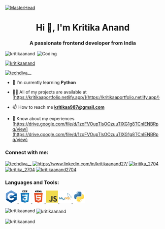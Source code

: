 [![MasterHead](https://miro.medium.com/v2/resize:fit:1400/1*qdAW1TjCN57h1lbuuzvchg.gif)](https://rishavchanda.io)

<h1 align="center">Hi 👋, I'm Kritika Anand</h1>
<h3 align="center">A passionate frontend developer from India</h3>
<img align="right" alt="Coding" width="400" src="https://cdn.dribbble.com/users/4055494/screenshots/15215756/media/d2b66c4ca0192aa26d103448b3d1518b.gif")


<p align="left"> <img src="https://komarev.com/ghpvc/?username=kritikaanand&label=Profile%20views&color=0e75b6&style=flat" alt="kritikaanand" /> </p>

<p align="left"> <a href="https://github.com/ryo-ma/github-profile-trophy"><img src="https://github-profile-trophy.vercel.app/?username=kritikaanand" alt="kritikaanand" /></a> </p>

<p align="left"> <a href="https://twitter.com/techdiva__" target="blank"><img src="https://img.shields.io/twitter/follow/techdiva__?logo=twitter&style=for-the-badge" alt="techdiva__" /></a> </p>

- 🌱 I’m currently learning **Python**

- 👨‍💻 All of my projects are available at [https://kritikaaportfolio.netlify.app/](https://kritikaaportfolio.netlify.app/)

- 📫 How to reach me **kritikaa987@gmail.com**

- 📄 Know about my experiences [https://drive.google.com/file/d/1zoFVOupTlsOOzuuTIXG1g8TCnIENBRpq/view](https://drive.google.com/file/d/1zoFVOupTlsOOzuuTIXG1g8TCnIENBRpq/view)

<h3 align="left">Connect with me:</h3>
<p align="left">
<a href="https://twitter.com/techdiva__" target="blank"><img align="center" src="https://raw.githubusercontent.com/rahuldkjain/github-profile-readme-generator/master/src/images/icons/Social/twitter.svg" alt="techdiva__" height="30" width="40" /></a>
<a href="https://linkedin.com/in/https://www.linkedin.com/in/kritikaanand27/" target="blank"><img align="center" src="https://raw.githubusercontent.com/rahuldkjain/github-profile-readme-generator/master/src/images/icons/Social/linked-in-alt.svg" alt="https://www.linkedin.com/in/kritikaanand27/" height="30" width="40" /></a>
<a href="https://www.codechef.com/users/kritika_2704" target="blank"><img align="center" src="https://cdn.jsdelivr.net/npm/simple-icons@3.1.0/icons/codechef.svg" alt="kritika_2704" height="30" width="40" /></a>
<a href="https://www.leetcode.com/kritika_2704" target="blank"><img align="center" src="https://raw.githubusercontent.com/rahuldkjain/github-profile-readme-generator/master/src/images/icons/Social/leet-code.svg" alt="kritika_2704" height="30" width="40" /></a>
<a href="https://auth.geeksforgeeks.org/user/kritikaanand2704" target="blank"><img align="center" src="https://raw.githubusercontent.com/rahuldkjain/github-profile-readme-generator/master/src/images/icons/Social/geeks-for-geeks.svg" alt="kritikaanand2704" height="30" width="40" /></a>
</p>

<h3 align="left">Languages and Tools:</h3>
<p align="left"> <a href="https://www.w3schools.com/cpp/" target="_blank" rel="noreferrer"> <img src="https://raw.githubusercontent.com/devicons/devicon/master/icons/cplusplus/cplusplus-original.svg" alt="cplusplus" width="40" height="40"/> </a> <a href="https://www.w3schools.com/css/" target="_blank" rel="noreferrer"> <img src="https://raw.githubusercontent.com/devicons/devicon/master/icons/css3/css3-original-wordmark.svg" alt="css3" width="40" height="40"/> </a> <a href="https://www.w3.org/html/" target="_blank" rel="noreferrer"> <img src="https://raw.githubusercontent.com/devicons/devicon/master/icons/html5/html5-original-wordmark.svg" alt="html5" width="40" height="40"/> </a> <a href="https://developer.mozilla.org/en-US/docs/Web/JavaScript" target="_blank" rel="noreferrer"> <img src="https://raw.githubusercontent.com/devicons/devicon/master/icons/javascript/javascript-original.svg" alt="javascript" width="40" height="40"/> </a> <a href="https://www.mysql.com/" target="_blank" rel="noreferrer"> <img src="https://raw.githubusercontent.com/devicons/devicon/master/icons/mysql/mysql-original-wordmark.svg" alt="mysql" width="40" height="40"/> </a> <a href="https://www.python.org" target="_blank" rel="noreferrer"> <img src="https://raw.githubusercontent.com/devicons/devicon/master/icons/python/python-original.svg" alt="python" width="40" height="40"/> </a> </p>

<p><img align="left" src="https://github-readme-stats.vercel.app/api/top-langs?username=kritikaanand&show_icons=true&locale=en&layout=compact" alt="kritikaanand" /></p>

<p>&nbsp;<img align="center" src="https://github-readme-stats.vercel.app/api?username=kritikaanand&show_icons=true&locale=en" alt="kritikaanand" /></p>

<p><img align="center" src="https://github-readme-streak-stats.herokuapp.com/?user=kritikaanand&" alt="kritikaanand" /></p>
